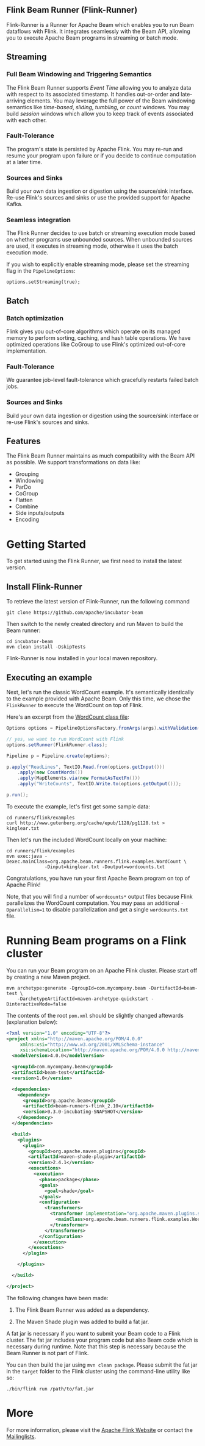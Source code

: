 <!--
    Licensed to the Apache Software Foundation (ASF) under one
    or more contributor license agreements.  See the NOTICE file
    distributed with this work for additional information
    regarding copyright ownership.  The ASF licenses this file
    to you under the Apache License, Version 2.0 (the
    "License"); you may not use this file except in compliance
    with the License.  You may obtain a copy of the License at

      http://www.apache.org/licenses/LICENSE-2.0

    Unless required by applicable law or agreed to in writing,
    software distributed under the License is distributed on an
    "AS IS" BASIS, WITHOUT WARRANTIES OR CONDITIONS OF ANY
    KIND, either express or implied.  See the License for the
    specific language governing permissions and limitations
    under the License.
-->

Flink Beam Runner (Flink-Runner)
-------------------------------

Flink-Runner is a Runner for Apache Beam which enables you to
run Beam dataflows with Flink. It integrates seamlessly with the Beam
API, allowing you to execute Apache Beam programs in streaming or batch mode.

## Streaming

### Full Beam Windowing and Triggering Semantics

The Flink Beam Runner supports *Event Time* allowing you to analyze data with respect to its
associated timestamp. It handles out-or-order and late-arriving elements. You may leverage the full
power of the Beam windowing semantics like *time-based*, *sliding*, *tumbling*, or *count*
windows. You may build *session* windows which allow you to keep track of events associated with
each other.

### Fault-Tolerance

The program's state is persisted by Apache Flink. You may re-run and resume your program upon
failure or if you decide to continue computation at a later time.

### Sources and Sinks

Build your own data ingestion or digestion using the source/sink interface. Re-use Flink's sources
and sinks or use the provided support for Apache Kafka.

### Seamless integration

The Flink Runner decides to use batch or streaming execution mode based on whether programs use
unbounded sources. When unbounded sources are used, it executes in streaming mode, otherwise it
uses the batch execution mode.

If you wish to explicitly enable streaming mode, please set the streaming flag in the
`PipelineOptions`:

    options.setStreaming(true);

## Batch

### Batch optimization

Flink gives you out-of-core algorithms which operate on its managed memory to perform sorting,
caching, and hash table operations. We have optimized operations like CoGroup to use Flink's
optimized out-of-core implementation.

### Fault-Tolerance

We guarantee job-level fault-tolerance which gracefully restarts failed batch jobs.

### Sources and Sinks

Build your own data ingestion or digestion using the source/sink interface or re-use Flink's sources
and sinks.

## Features

The Flink Beam Runner maintains as much compatibility with the Beam API as possible. We
support transformations on data like:

- Grouping
- Windowing
- ParDo
- CoGroup
- Flatten
- Combine
- Side inputs/outputs
- Encoding

# Getting Started

To get started using the Flink Runner, we first need to install the latest version.

## Install Flink-Runner ##

To retrieve the latest version of Flink-Runner, run the following command

    git clone https://github.com/apache/incubator-beam

Then switch to the newly created directory and run Maven to build the Beam runner:

    cd incubator-beam
    mvn clean install -DskipTests

Flink-Runner is now installed in your local maven repository.

## Executing an example

Next, let's run the classic WordCount example. It's semantically identically to
the example provided with Apache Beam. Only this time, we chose the
`FlinkRunner` to execute the WordCount on top of Flink.

Here's an excerpt from the [WordCount class file](examples/src/main/java/org/apache/beam/runners/flink/examples/WordCount.java):

```java
Options options = PipelineOptionsFactory.fromArgs(args).withValidation().as(Options.class);

// yes, we want to run WordCount with Flink
options.setRunner(FlinkRunner.class);

Pipeline p = Pipeline.create(options);

p.apply("ReadLines", TextIO.Read.from(options.getInput()))
    .apply(new CountWords())
    .apply(MapElements.via(new FormatAsTextFn()))
    .apply("WriteCounts", TextIO.Write.to(options.getOutput()));

p.run();
```

To execute the example, let's first get some sample data:

    cd runners/flink/examples
    curl http://www.gutenberg.org/cache/epub/1128/pg1128.txt > kinglear.txt

Then let's run the included WordCount locally on your machine:

    cd runners/flink/examples
    mvn exec:java -Dexec.mainClass=org.apache.beam.runners.flink.examples.WordCount \
                  -Dinput=kinglear.txt -Doutput=wordcounts.txt

Congratulations, you have run your first Apache Beam program on top of Apache Flink!

Note, that you will find a number of `wordcounts*` output files because Flink parallelizes the
WordCount computation. You may pass an additional `-Dparallelism=1` to disable parallelization and
get a single `wordcounts.txt` file.

# Running Beam programs on a Flink cluster

You can run your Beam program on an Apache Flink cluster. Please start off by creating a new
Maven project.

    mvn archetype:generate -DgroupId=com.mycompany.beam -DartifactId=beam-test \
        -DarchetypeArtifactId=maven-archetype-quickstart -DinteractiveMode=false

The contents of the root `pom.xml` should be slightly changed aftewards (explanation below):

```xml
<?xml version="1.0" encoding="UTF-8"?>
<project xmlns="http://maven.apache.org/POM/4.0.0"
     xmlns:xsi="http://www.w3.org/2001/XMLSchema-instance"
     xsi:schemaLocation="http://maven.apache.org/POM/4.0.0 http://maven.apache.org/xsd/maven-4.0.0.xsd">
  <modelVersion>4.0.0</modelVersion>

  <groupId>com.mycompany.beam</groupId>
  <artifactId>beam-test</artifactId>
  <version>1.0</version>

  <dependencies>
    <dependency>
      <groupId>org.apache.beam</groupId>
      <artifactId>beam-runners-flink_2.10</artifactId>
      <version>0.3.0-incubating-SNAPSHOT</version>
    </dependency>
  </dependencies>

  <build>
    <plugins>
      <plugin>
        <groupId>org.apache.maven.plugins</groupId>
        <artifactId>maven-shade-plugin</artifactId>
        <version>2.4.1</version>
        <executions>
          <execution>
            <phase>package</phase>
            <goals>
              <goal>shade</goal>
            </goals>
            <configuration>
              <transformers>
                <transformer implementation="org.apache.maven.plugins.shade.resource.ManifestResourceTransformer">
                  <mainClass>org.apache.beam.runners.flink.examples.WordCount</mainClass>
                </transformer>
              </transformers>
            </configuration>
          </execution>
        </executions>
      </plugin>

    </plugins>

  </build>

</project>
```

The following changes have been made:

1. The Flink Beam Runner was added as a dependency.

2. The Maven Shade plugin was added to build a fat jar.

A fat jar is necessary if you want to submit your Beam code to a Flink cluster. The fat jar
includes your program code but also Beam code which is necessary during runtime. Note that this
step is necessary because the Beam Runner is not part of Flink.

You can then build the jar using `mvn clean package`. Please submit the fat jar in the `target`
folder to the Flink cluster using the command-line utility like so:

    ./bin/flink run /path/to/fat.jar


# More

For more information, please visit the [Apache Flink Website](http://flink.apache.org) or contact
the [Mailinglists](http://flink.apache.org/community.html#mailing-lists).
